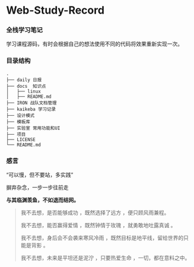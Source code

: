 # Web-Study-Record
### 全栈学习笔记

 学习课程源码，有时会根据自己的想法使用不同的代码将效果重新实现一次。 



### 目录结构

```
.
├── daily 日报
├── docs  知识点
│   ├── linux 
│   ├── README.md
├── IRON 战队文档管理
├── kaikeba 学习记录
├── 设计模式
├── 模板库
├── 实验室 常用功能和UI
├── 项目
├── LICENSE
└── README.md
```



### 感言

“可以慢，但不要站，多实践”

摒弃杂念，一步一步往前走

**与其临渊羡鱼，不如退而结网。**



> 我不去想，是否能够成功 ，既然选择了远方 ，便只顾风雨兼程。
>
> 我不去想，能否赢得爱情 ，既然钟情于玫瑰 ，就勇敢地吐露真诚 。
>
> 我不去想，身后会不会袭来寒风冷雨 ，既然目标是地平线，留给世界的只能是背影 。
>
> 我不去想，未来是平坦还是泥泞 ，只要热爱生命 ，一切，都在意料之中。